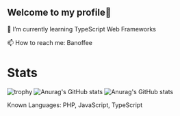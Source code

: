 ## Welcome to my profile👋

🌱 I’m currently learning TypeScript Web Frameworks

📫 How to reach me: Banoffee



# Stats

![trophy](https://github-profile-trophy.vercel.app/?username=ThunPao&theme=onedark)
![Anurag's GitHub stats](https://github-readme-stats.vercel.app/api/top-langs/?username=ThunPao&show_icons=true&theme=radical)
![Anurag's GitHub stats](https://github-readme-stats.vercel.app/api?username=ThunPao&show_icons=true&theme=radical)

Known Languages: PHP, JavaScript, TypeScript
